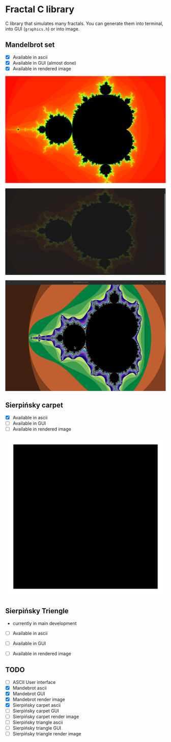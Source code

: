 # Fractal C library



C library that simulates many fractals. You can generate them into terminal, into GUI (`graphics.h`) or into image.

## Mandelbrot set

- [x] Available in ascii
- [x] Available in GUI (almost done)
- [x] Available in rendered image

![mandel_rendered_image](src/Mandelbrot/examples/color_80_iter.png)

![mandel_ascii](src/Mandelbrot/examples/mandelbrot_ascii_color.png)

![mandel_gui](src/Mandelbrot/examples/mandelbrot_gui_80_iter.gif)

## Sierpińsky carpet

- [x] Available in ascii
- [ ] Available in GUI
- [ ] Available in rendered image

![gif](src/Sierpinsky/sierpenski.gif)

## Sierpińsky Triengle

- currently in main development

- [ ] Available in ascii
- [ ] Available in GUI
- [ ] Available in rendered image


## TODO
- [ ] ASCII User interface
- [x] Mandebrot ascii
- [x] Mandebrot GUI
- [x] Mandebrot render image
- [x] Sierpińsky carpet ascii
- [ ] Sierpińsky carpet GUI
- [ ] Sierpińsky carpet render image
- [ ] Sierpińsky triangle ascii
- [ ] Sierpińsky triangle GUI
- [ ] Sierpińsky triangle render image
